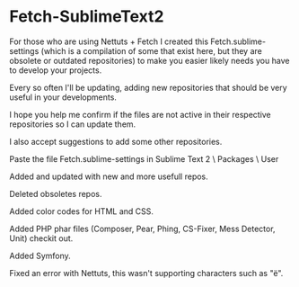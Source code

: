 Fetch-SublimeText2
==================

For those who are using Nettuts + Fetch I created this Fetch.sublime-settings (which is a compilation of some that exist here, but they are obsolete or outdated repositories) to make you easier likely needs you have to develop your projects.

Every so often I'll be updating, adding new repositories that should be very useful in your developments.

I hope you help me confirm if the files are not active in their respective repositories so I can update them.

I also accept suggestions to add some other repositories.

Paste the file Fetch.sublime-settings in Sublime Text 2 \ Packages \ User

Added and updated with new and more usefull repos.

Deleted obsoletes repos.

Added color codes for HTML and CSS.

Added PHP phar files (Composer, Pear, Phing, CS-Fixer, Mess Detector, Unit) checkit out.

Added Symfony.

Fixed an error with Nettuts, this wasn't supporting characters such as "ë".


